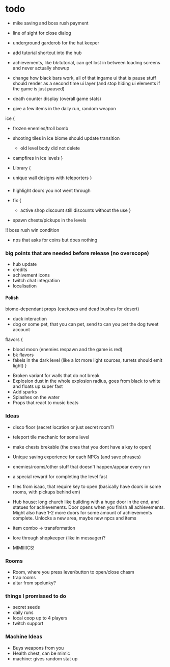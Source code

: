 # todo

* mike saving and boss rush payment
* line of sight for close dialog
* underground garderob for the hat keeper

* add tutorial shortcut into the hub

* achievements, like bk:tutorial, can get lost in between loading screens and never actually showup

* change how black bars work, all of that ingame ui that is pause stuff should render as a second time ui layer (and stop hiding ui elements if the game is just paused)
* death counter display (overall game stats)

* give a few items in the daily run, random weapon

ice {
 * frozen enemies/troll bomb
 * shooting tiles in ice biome should update transition
   + old level body did not delete

 * campfires in ice levels
}

* Library {
 * unique wall designs with teleporters
}

###

* highlight doors you not went through

* fix {
   + active shop discount still discounts without the use
}

* spawn chests/pickups in the levels

!! boss rush win condition

* nps that asks for coins but does nothing

### big points that are needed before release (no overscope)

* hub update
* credits
* achivement icons
* twitch chat integration
* localisation

#### Polish

biome-dependant props (cactuses and dead bushes for desert)
* duck interaction
* dog or some pet, that you can pet, send to can you pet the dog tweet account

flavors {
 + blood moon (enemies respawn and the game is red)
 + bk flavors
 + fakels in the dark level (like a lot more light sources, turrets should emit light)
}

* Broken variant for walls that do not break
* Explosion dust in the whole explosion radius, goes from black to white and floats up super fast
* Add sparks
* Splashes on the water
* Props that react to music beats

### Ideas

* disco floor (secret location or just secret room?)

* teleport tile mechanic for some level
* make chests brekable (the ones that you dont have a key to open)
* Unique saving experience for each NPCs (and save phrases)
* enemies/rooms/other stuff that doesn't happen/appear every run

* a special reward for completing the level fast

* tiles from isaac, that require key to open (basically have doors in some rooms, with pickups behind em)
* Hub house: long church like building with a huge door in the end, and statues for achievements. Door opens when you finish all achievements. Might also have 1-2 more doors for some amount of achievements complete. Unlocks a new area, maybe new npcs and items
* item combo -> transformation
* lore through shopkeeper (like in messager)?
* MIMIIIICS!

### Rooms

* Room, where you press lever/button to open/close chasm
* trap rooms
* altar from spelunky?

### things I promissed to do

* secret seeds
* daily runs
* local coop up to 4 players
* twitch support

### Machine Ideas

* Buys weapons from you
* Health chest, can be mimic 
* machine: gives random stat up
